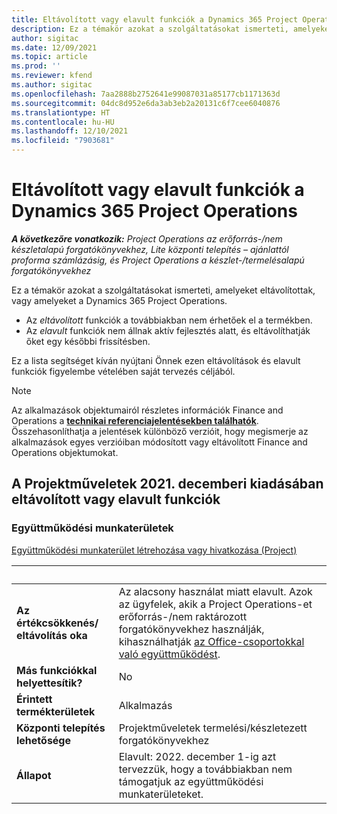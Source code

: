 ```yaml
---
title: Eltávolított vagy elavult funkciók a Dynamics 365 Project Operations
description: Ez a témakör azokat a szolgáltatásokat ismerteti, amelyeket eltávolítottak, vagy amelyeket a Dynamics 365 Project Operations.
author: sigitac
ms.date: 12/09/2021
ms.topic: article
ms.prod: ''
ms.reviewer: kfend
ms.author: sigitac
ms.openlocfilehash: 7aa2888b2752641e99087031a85177cb1171363d
ms.sourcegitcommit: 04dc8d952e6da3ab3eb2a20131c6f7cee6040876
ms.translationtype: HT
ms.contentlocale: hu-HU
ms.lasthandoff: 12/10/2021
ms.locfileid: "7903681"
---
```

# <a name="removed-or-deprecated-features-in-dynamics-365-project-operations"></a>Eltávolított vagy elavult funkciók a Dynamics 365 Project Operations

_**A következőre vonatkozik:** Project Operations az erőforrás-/nem készletalapú forgatókönyvekhez, Lite központi telepítés – ajánlattól proforma számlázásig, és Project Operations a készlet-/termelésalapú forgatókönyvekhez_

Ez a témakör azokat a szolgáltatásokat ismerteti, amelyeket eltávolítottak, vagy amelyeket a Dynamics 365 Project Operations.

- Az *eltávolított* funkciók a továbbiakban nem érhetőek el a termékben.
- Az *elavult* funkciók nem állnak aktív fejlesztés alatt, és eltávolíthatják őket egy későbbi frissítésben.

Ez a lista segítséget kíván nyújtani Önnek ezen eltávolítások és elavult funkciók figyelembe vételében saját tervezés céljából.

> [!NOTE]
> Az alkalmazások objektumairól részletes információk Finance and Operations a [**technikai referenciajelentésekben találhatók**](/dynamics/s-e/global/axtechrefrep_61). Összehasonlíthatja a jelentések különböző verzióit, hogy megismerje az alkalmazások egyes verzióiban módosított vagy eltávolított Finance and Operations objektumokat.

## <a name="features-removed-or-deprecated-in-the-project-operations-december-2021-release"></a>A Projektműveletek 2021. decemberi kiadásában eltávolított vagy elavult funkciók

### <a name="collaboration-workspaces"></a>Együttműködési munkaterületek

[Együttműködési munkaterület létrehozása vagy hivatkozása (Project)](/dynamicsax-2012/appuser-itpro/create-or-link-to-a-collaboration-workspace-project)

| &nbsp; | &nbsp; |
|--------|--------|
| **Az értékcsökkenés/ eltávolítás oka** | Az alacsony használat miatt elavult. Azok az ügyfelek, akik a Project Operations-et erőforrás-/nem raktározott forgatókönyvekhez használják, kihasználhatják [az Office-csoportokkal való együttműködést](../project-management/collaboration-groups.md). |
| **Más funkciókkal helyettesítik?** | No |
| **Érintett termékterületek** | Alkalmazás  |
| **Központi telepítés lehetősége** | Projektműveletek termelési/készletezett forgatókönyvekhez |
| **Állapot** | Elavult: 2022. december 1-ig azt tervezzük, hogy a továbbiakban nem támogatjuk az együttműködési munkaterületeket. |

